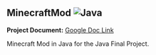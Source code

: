 ## MinecraftMod ![Java](https://img.shields.io/badge/Language-Java-red?logo=java&logoColor=white)

**Project Document:** [Google Doc Link](https://docs.google.com/document/d/1EFNs3szehrvj0eT7-y4afhu91Br_vpwuPW4TIQy5bZs/edit?tab=t.0)

Minecraft Mod in Java for the Java Final Project.


